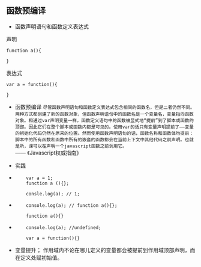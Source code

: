 ## 函数预编译

* 函数声明语句和函数定义表达式

声明 
```
function a(){
	
}
```

表达式
```
var a = function(){
	
}
```

* 函数预编译
`尽管函数声明语句和函数定义表达式包含相同的函数名，但是二者仍然不同。两种方式都创建了新的函数对象，但函数声明语句中的函数名是一个变量名，变量指向函数对象。和通过var声明变量一样，函数定义语句中的函数被显式地“提前”到了脚本或函数的顶部。因此它们在整个脚本或函数内都是可见的。使用var的话只有变量声明提前了——变量的初始化代码仍然在原来的位置。然而使用函数声明语句的话，函数名称和函数体均提前：脚本中的所有函数和函数中所有的嵌套的函数都会在当前上下文中其他代码之前声明。也就是所，课可以在声明一个javascript函数之前调用它。
`
—— 《Javascript权威指南》

* 实践
 *
	```
		var a = 1;
		function a (){};

		consle.log(a); // 1;

	```
 * 
 	```
 		console.log(a); // function a(){};

 		function a(){}
 	``` 
 * 
 	```
 		console.log(a); //undefined;

 		var a = function(){}
 	```

* 变量提升；
	作用域内不论在哪儿定义的变量都会被提前到作用域顶部声明，而在定义处赋初始值。
	
